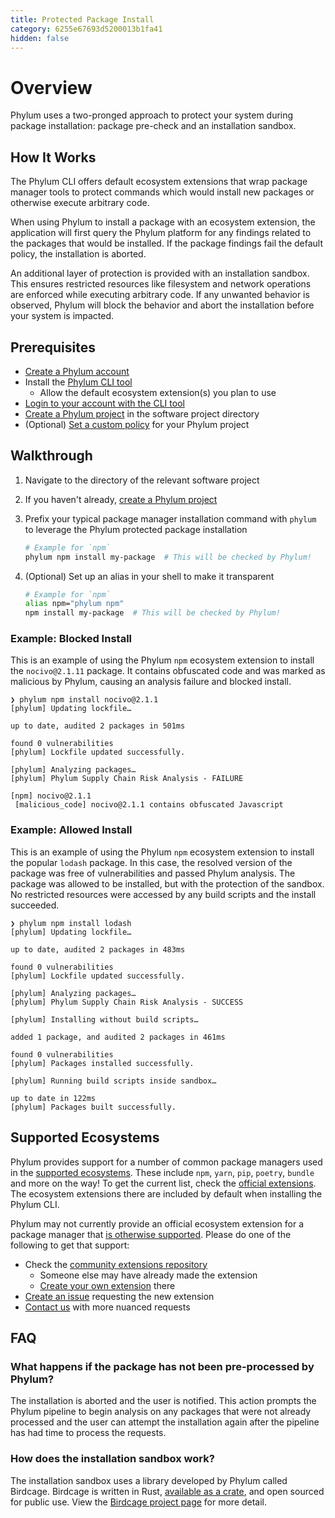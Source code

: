 ```yaml
---
title: Protected Package Install
category: 6255e67693d5200013b1fa41
hidden: false
---
```


# Overview

Phylum uses a two-pronged approach to protect your system during package installation: package pre-check and an installation sandbox.

## How It Works

The Phylum CLI offers default ecosystem extensions that wrap package manager tools to protect commands which would install new packages or otherwise execute arbitrary code.

When using Phylum to install a package with an ecosystem extension, the application will first query the Phylum platform for any findings related to the packages that would be installed. If the package findings fail the default policy, the installation is aborted.

An additional layer of protection is provided with an installation sandbox. This ensures restricted resources like filesystem and network operations are enforced while executing arbitrary code. If any unwanted behavior is observed, Phylum will block the behavior and abort the installation before your system is impacted.

## Prerequisites

* [Create a Phylum account](https://app.phylum.io/)
* Install the [Phylum CLI tool](https://docs.phylum.io/docs/quickstart)
  * Allow the default ecosystem extension(s) you plan to use
* [Login to your account with the CLI tool](https://docs.phylum.io/docs/phylum_auth_login)
* [Create a Phylum project](https://docs.phylum.io/docs/create_project) in the software project directory
* (Optional) [Set a custom policy](https://docs.phylum.io/docs/policy) for your Phylum project

## Walkthrough

1. Navigate to the directory of the relevant software project
2. If you haven't already, [create a Phylum project](https://docs.phylum.io/docs/create_project)
3. Prefix your typical package manager installation command with `phylum` to leverage the Phylum protected package installation

   ```sh
   # Example for `npm`
   phylum npm install my-package  # This will be checked by Phylum!
   ```

4. (Optional) Set up an alias in your shell to make it transparent

   ```sh
   # Example for `npm`
   alias npm="phylum npm"
   npm install my-package  # This will be checked by Phylum!
   ```

### Example: Blocked Install

This is an example of using the Phylum `npm` ecosystem extension to install the `nocivo@2.1.11` package. It contains obfuscated code and was marked as malicious by Phylum, causing an analysis failure and blocked install.

```shellsession
❯ phylum npm install nocivo@2.1.1
[phylum] Updating lockfile…

up to date, audited 2 packages in 501ms

found 0 vulnerabilities
[phylum] Lockfile updated successfully.

[phylum] Analyzing packages…
[phylum] Phylum Supply Chain Risk Analysis - FAILURE

[npm] nocivo@2.1.1
 [malicious_code] nocivo@2.1.1 contains obfuscated Javascript
```

### Example: Allowed Install

This is an example of using the Phylum `npm` ecosystem extension to install the popular `lodash` package. In this case, the resolved version of the package was free of vulnerabilities and passed Phylum analysis. The package was allowed to be installed, but with the protection of the sandbox. No restricted resources were accessed by any build scripts and the install succeeded.

```shellsession
❯ phylum npm install lodash
[phylum] Updating lockfile…

up to date, audited 2 packages in 483ms

found 0 vulnerabilities
[phylum] Lockfile updated successfully.

[phylum] Analyzing packages…
[phylum] Phylum Supply Chain Risk Analysis - SUCCESS

[phylum] Installing without build scripts…

added 1 package, and audited 2 packages in 461ms

found 0 vulnerabilities
[phylum] Packages installed successfully.

[phylum] Running build scripts inside sandbox…

up to date in 122ms
[phylum] Packages built successfully.
```

## Supported Ecosystems

Phylum provides support for a number of common package managers used in the [supported ecosystems](https://docs.phylum.io/docs/analyzing-dependencies). These include `npm`, `yarn`, `pip`, `poetry`, `bundle` and more on the way! To get the current list, check the [official extensions](https://github.com/phylum-dev/cli/tree/main/extensions). The ecosystem extensions there are included by default when installing the Phylum CLI.

Phylum may not currently provide an official ecosystem extension for a package manager that [is otherwise supported](https://docs.phylum.io/docs/analyzing-dependencies). Please do one of the following to get that support:

* Check the [community extensions repository](https://github.com/phylum-dev/community-extensions)
  * Someone else may have already made the extension
  * [Create your own extension](https://docs.phylum.io/docs/extension_quickstart) there
* [Create an issue](https://github.com/phylum-dev/cli/issues/new/choose) requesting the new extension
* [Contact us](https://docs.phylum.io/docs/contact_us) with more nuanced requests

## FAQ

### What happens if the package has not been pre-processed by Phylum?

The installation is aborted and the user is notified. This action prompts the Phylum pipeline to begin analysis on any packages that were not already processed and the user can attempt the installation again after the pipeline has had time to process the requests.

### How does the installation sandbox work?

The installation sandbox uses a library developed by Phylum called Birdcage. Birdcage is written in Rust, [available as a crate](https://crates.io/crates/birdcage), and open sourced for public use. View the [Birdcage project page](https://github.com/phylum-dev/birdcage) for more detail.

